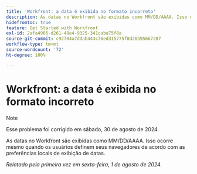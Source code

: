 ```yaml
---
title: 'Workfront: a data é exibida no formato incorreto'
description: As datas no Workfront são exibidas como MM/DD/AAAA. Isso ocorre mesmo quando os usuários definem seus navegadores de acordo com as preferências locais de exibição de datas.
hidefromtoc: true
feature: Get Started with Workfront
exl-id: 2afa4965-d261-48e4-9325-341caba75f8a
source-git-commit: c92704a7ddab443c76ed315775f0d26b95667207
workflow-type: tm+mt
source-wordcount: '72'
ht-degree: 100%

---
```


# Workfront: a data é exibida no formato incorreto

>[!NOTE]
>
>Esse problema foi corrigido em sábado, 30 de agosto de 2024.

As datas no Workfront são exibidas como MM/DD/AAAA. Isso ocorre mesmo quando os usuários definem seus navegadores de acordo com as preferências locais de exibição de datas.

_Relatado pela primeira vez em sexta-feira, 1 de agosto de 2024._
